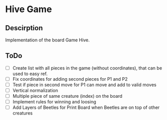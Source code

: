 # Hive Game

## Descirption
Implementation of the board Game Hive.

## ToDo
- [ ] Create list with all pieces in the game (without coordinates), that can be used to easy ref.
- [ ] Fix coordinates for adding second pieces for P1 and P2
- [ ] Test if piece in second move for P1 can move and add to valid moves
- [ ] Vertical normalization
- [ ] Multiple piece of same creature (index) on the board
- [ ] Implement rules for winning and loosing
- [ ] Add Layers of Beetles for Print Board when Beetles are on top of other creatures